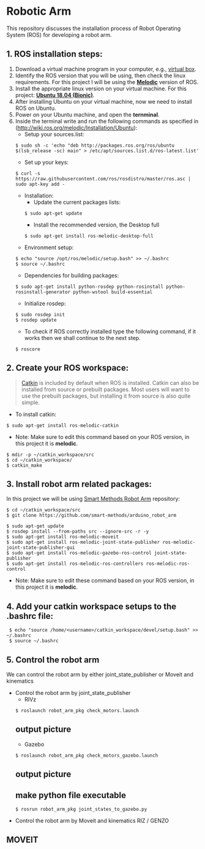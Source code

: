 # Robotic Arm
This repository discusses the installation process of Robot Operating System (ROS) for developing a robot arm.

## 1. ROS installation steps:
1. Download a virtual machine program in your computer, e.g., [virtual box](https://www.virtualbox.org/wiki/Downloads). 
2. Identify the ROS version that you will be using, then check the linux requirements. For this project I will be using the [**Melodic**](http://wiki.ros.org/melodic) version of ROS. 
3. Install the appropriate linux version on your virtual machine. For this project: [**Ubuntu 18.04 (Bionic)**](https://releases.ubuntu.com/18.04.5/).
4. After installing Ubuntu on your virtual machine, now we need to install ROS on Ubuntu.
5. Power on your Ubuntu machine, and open the **ternminal**.
6. Inside the terminal write and run the following commands as specified in (http://wiki.ros.org/melodic/Installation/Ubuntu):
   - Setup your sources.list:
   ```
   $ sudo sh -c 'echo "deb http://packages.ros.org/ros/ubuntu $(lsb_release -sc) main" > /etc/apt/sources.list.d/ros-latest.list'
   ```
   - Set up your keys:
   ```
   $ curl -s https://raw.githubusercontent.com/ros/rosdistro/master/ros.asc | sudo apt-key add -
   ```
   - Installation:
       - Update the current packages lists:
       ```
       $ sudo apt-get update
       ```
       - Install the recommended version, the Desktop full 
       ```
       $ sudo apt-get install ros-melodic-desktop-full
       ```
   - Environment setup:
   ```
   $ echo "source /opt/ros/melodic/setup.bash" >> ~/.bashrc
   $ source ~/.bashrc
   ```
   - Dependencies for building packages:
   ```
   $ sudo apt-get install python-rosdep python-rosinstall python-rosinstall-generator python-wstool build-essential
   ```
   - Initialize rosdep:
   ```
   $ sudo rosdep init
   $ rosdep update
   ```
   - To check if ROS correctly installed type the following command, if it works then we shall continue to the next step.
   ```
   $ roscore
   ```
## 2. Create your ROS workspace:
  > [Catkin](http://wiki.ros.org/catkin) is included by default when ROS is installed. Catkin can also be installed from source or prebuilt packages. Most users will want to use the prebuilt packages, but installing it from source is also quite simple.
  - To install catkin:
  ```
  $ sudo apt-get install ros-melodic-catkin
  ```
  - Note: Make sure to edit this command based on your ROS version, in this project it is **melodic**.
  ```
  $ mdir -p ~/catkin_workspace/src
  $ cd ~/catkin_workspace/
  $ catkin_make
  ```
## 3. Install robot arm related packages:
In this project we will be using [Smart Methods Robot Arm](https://github.com/smart-methods/arduino_robot_arm) repository:
  ```
  $ cd ~/catkin_workspace/src
  $ git clone https://github.com/smart-methods/arduino_robot_arm
  
  $ sudo apt-get update
  $ rosdep install --from-paths src --ignore-src -r -y
  $ sudo apt-get install ros-melodic-moveit
  $ sudo apt-get install ros-melodic-joint-state-publisher ros-melodic-joint-state-publisher-gui
  $ sudo apt-get install ros-melodic-gazebo-ros-control joint-state-publisher
  $ sudo apt-get install ros-melodic-ros-controllers ros-melodic-ros-control
  ```
  - Note: Make sure to edit these command based on your ROS version, in this project it is **melodic**.
## 4. Add your catkin workspace setups to the .bashrc file:
  ```
   $ echo "source /home/<username>/catkin_workspace/devel/setup.bash" >> ~/.bashrc
   $ source ~/.bashrc
   ```
## 5. Control the robot arm 
We can control the robot arm by either joint_state_publisher or Moveit and kinematics
- Control the robot arm by joint_state_publisher 
  - RIVz
  ```
  $ roslaunch robot_arm_pkg check_motors.launch
  ```
  ## output picture
  - Gazebo
  ```
  $ roslaunch robot_arm_pkg check_motors_gazebo.launch
  ```
   ## output picture
   ## make python file executable 
  ```
  $ rosrun robot_arm_pkg joint_states_to_gazebo.py
  ```
- Control the robot arm by Moveit and kinematics
RIZ / GENZO
##  MOVEIT
